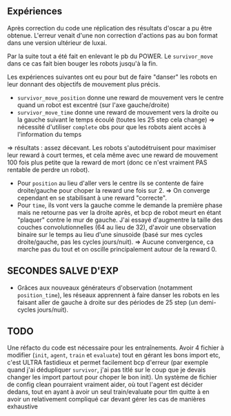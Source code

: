 ## Expériences

Après correction du code une réplication des résultats d'oscar a pu être obtenue. L'erreur venait d'une non correction d'actions pas au bon format dans une version ultérieur de luxai.

Par la suite tout a été fait en enlevant le pb du POWER. Le `survivor_move` dans ce cas fait bien bouger les robots jusqu'à la fin.

Les expériences suivantes ont eu pour but de faire "danser" les robots en leur donnant des objectifs de mouvement plus précis.

- `survivor_move_position` donne une reward de mouvement vers le centre quand un robot est excentré (sur l'axe gauche/droite)
- `survivor_move_time` donne une reward de mouvement vers la droite ou la gauche suivant le temps écoulé (toutes les 25 step cela change) => nécessité d'utiliser `complete` obs pour que les robots aient accès à l'information du temps

=> résultats : assez décevant. Les robots s'autodétruisent pour maximiser leur reward à court termes, et cela même avec une reward de mouvement 100 fois plus petite que la reward de mort (donc ce n'est vraiment PAS rentable de perdre un robot).
- Pour `position` au lieu d'aller vers le centre ils se contente de faire droite/gauche pour choper la reward une fois sur 2.
=> On converge cependant en se stabilisant à une reward "correcte".
- Pour `time`, ils vont vers la gauche comme le demande la première phase mais ne retourne pas ver la droite après, et bcp de robot meurt en étant "plaquer" contre le mur de gauche. J'ai essayé d'augmentre la taille des couches convolutionnelles (64 au lieu de 32), d'avoir une observation binaire sur le temps au lieu d'une sinusoide (basé sur mes cycles droite/gauche, pas les cycles jours/nuit).
=> Aucune convergence, ca marche pas du tout et on oscille principalement autour de la reward 0.


## SECONDES SALVE D'EXP

- Grâces aux nouveaux générateurs d'observation (notamment `position_time`), les réseaux apprennent à faire danser les robots en les faisant aller de gauche à droite sur des périodes de 25 step (un demi-cycles jours/nuit).


## TODO

Une réfacto du code est nécessaire pour les entraînements. Avoir 4 fichier à modifier (`init`, `agent`, `train` et `evaluate`) tout en gérant les bons import etc, c'est ULTRA fastidieux et permet facilement bcp d'erreur (par exemple quand j'ai dédupliquer `survivor`, j'ai pas titlé sur le coup que je devais changer les import partout pour choper le bon init). Un système de fichier de config clean pourraient vraiment aider, où tout l'agent est décider dedans, tout en ayant à avoir un seul train/evaluate pour tlm quitte à en avoir un relativement compliqué car devant gérer les cas de manières exhaustive